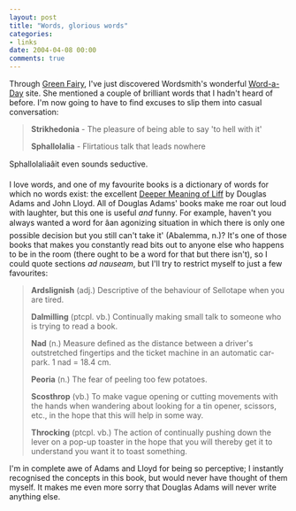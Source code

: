 ```yaml
---
layout: post
title: "Words, glorious words"
categories:
- links
date: 2004-04-08 00:00
comments: true
---
```


<p>Through <a href="http://www.greenfairy.com/archives/000356.html" title="Green Fairy Dot Com">Green Fairy</a>, I've just discovered Wordsmith's wonderful <a href="http://wordsmith.org/awad/index.html" title="A Word A Day">Word-a-Day</a> site. She mentioned a couple of brilliant words that I hadn't heard  of before. I'm now going to have to find excuses to slip them into casual conversation:</p>

<blockquote>
 <p><strong>Strikhedonia</strong> - The pleasure of being able to say 'to hell with it' </p>

 <p><strong>Sphallolalia</strong> - Flirtatious talk that leads nowhere</p>
</blockquote>

<p>Sphallolaliaâit even sounds seductive.</p>

<p>I love words, and one of my favourite books is a dictionary of words for which no words exist: the excellent <a href="http://www.amazon.co.uk/exec/obidos/ASIN/0330322206/butshesagirl-21" title="The Deeper Meaning of Liff at Amazon.co.uk">Deeper Meaning of Liff</a> by Douglas Adams and John Lloyd. All of Douglas Adams' books make me roar out loud with laughter, but this one  is useful <em>and</em> funny. For example, haven't you always wanted a word for âan agonizing situation in which there is only one possible decision but you still can't take it' (Abalemma, n.)? It's one of those books that makes you constantly read bits out to anyone else who happens to be in the room (there ought to be a word for that but there isn't), so I could quote sections <em>ad nauseam</em>, but I'll try to restrict myself to just a few favourites:</p>

<blockquote>
 <p><strong>Ardslignish</strong> (adj.) Descriptive of the behaviour of Sellotape when
 you are tired. </p>

 <p><strong>Dalmilling</strong> (ptcpl. vb.) Continually making small talk to someone who
 is trying to read a book. </p>

 <p><strong>Nad</strong> (n.) Measure defined as the distance between a driver's outstretched
 fingertips and the ticket machine in an automatic car-park.
 1 nad = 18.4 cm.</p>

 <p><strong>Peoria</strong> (n.) The fear of peeling too few potatoes. </p>

 <p><strong>Scosthrop</strong> (vb.) To make vague opening or cutting movements with the
 hands when wandering about looking for a tin opener, scissors, etc.,
 in the hope that this will help in some way. </p>

 <p><strong>Throcking</strong> (ptcpl. vb.) The action of continually pushing down the
 lever on a pop-up toaster in the hope that you will thereby get it to
 understand you want it to toast something.</p>
</blockquote>

<p>I'm in complete awe of Adams and Lloyd for being so perceptive; I instantly recognised the concepts in this book, but would never have thought of them myself. It makes me even more sorry that Douglas Adams will never write anything else.</p>
